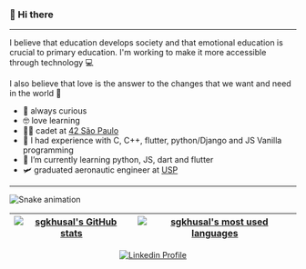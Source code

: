 ### 🐾 Hi there
---

I believe that education develops society and that emotional education is crucial to primary education. I'm working to make it more accessible through technology 💻

I also believe that love is the answer to the changes that we want and need in the world 💜

*  🧐 always curious
*  🤓 love learning
*  👩‍🚀 cadet at [42 São Paulo](https://www.42sp.org.br/)
*  🚀 I had experience with C, C++, flutter, python/Django and JS Vanilla programming
*  🌱 I’m currently learning python, JS, dart and flutter
*  🛩️ graduated aeronautic engineer at [USP](https://eesc.usp.br/)
---

![Snake animation](https://github.com/sgkhusal/sgkhusal/blob/output/github-contribution-grid-snake.svg)

| [![sgkhusal's GitHub stats](https://github-readme-stats.vercel.app/api?username=sgkhusal&include_all_commits=true&show_icons=true&hide_border=true&theme=radical)](https://github.com/sgkhusal?tab=repositories) | [![sgkhusal's most used languages](https://github-readme-stats.vercel.app/api/top-langs/?username=sgkhusal&layout=compact&hide_border=true&theme=radical)](https://github.com/sgkhusal?tab=repositories) |
|:-:|:-:|

<p align="center">
	<a href="https://www.linkedin.com/in/sheelakhusal/">
		<img alt="Linkedin Profile" src="https://img.shields.io/badge/-Linkedin_Profile-0072b1?style=flat&logo=Linkedin&logoColor=white&link=https://www.linkedin.com/in/sheelakhusal/" />

